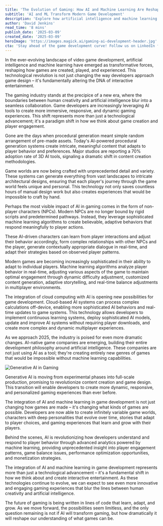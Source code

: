 ```yaml
---
title: 'The Evolution of Gaming: How AI and Machine Learning Are Reshaping Game Development'
subtitle: 'AI and ML Transform Modern Game Development'
description: 'Explore how artificial intelligence and machine learning are revolutionizing game development, from adaptive NPCs to procedural generation. Learn how modern games are leveraging AI to create more immersive and personalized gaming experiences, and discover what the future holds for this rapidly evolving industry.'
author: 'David Jenkins'
read_time: '8 mins'
publish_date: '2025-03-09'
created_date: '2025-03-09'
heroImage: 'https://images.magick.ai/gaming-ai-development-header.jpg'
cta: 'Stay ahead of the game development curve! Follow us on LinkedIn for daily insights into how AI is transforming the gaming industry and shaping the future of interactive entertainment.'
---
```


In the ever-evolving landscape of video game development, artificial intelligence and machine learning have emerged as transformative forces, reshaping how games are created, played, and experienced. This technological revolution is not just changing the way developers approach game design – it's fundamentally altering the DNA of interactive entertainment.

The gaming industry stands at the precipice of a new era, where the boundaries between human creativity and artificial intelligence blur into a seamless collaboration. Game developers are increasingly leveraging AI tools to create more immersive, responsive, and dynamic gaming experiences. This shift represents more than just a technological advancement; it's a paradigm shift in how we think about game creation and player engagement.

Gone are the days when procedural generation meant simple random arrangement of pre-made assets. Today's AI-powered procedural generation systems create intricate, meaningful content that adapts to player behavior and preferences. Major studios are reporting a 70% adoption rate of 3D AI tools, signaling a dramatic shift in content creation methodologies.

Game worlds are now being crafted with unprecedented detail and variety. These systems can generate everything from vast landscapes to intricate architectural designs, ensuring that each player's journey through the game world feels unique and personal. This technology not only saves countless hours of manual design work but also creates experiences that would be impossible to craft by hand.

Perhaps the most visible impact of AI in gaming comes in the form of non-player characters (NPCs). Modern NPCs are no longer bound by rigid scripts and predetermined pathways. Instead, they leverage sophisticated machine learning algorithms to create believable, adaptive behaviors that respond meaningfully to player actions.

These AI-driven characters can learn from player interactions and adjust their behavior accordingly, form complex relationships with other NPCs and the player, generate contextually appropriate dialogue in real-time, and adapt their strategies based on observed player patterns.

Modern games are becoming increasingly sophisticated in their ability to adapt to individual players. Machine learning algorithms analyze player behavior in real-time, adjusting various aspects of the game to maintain optimal engagement through dynamic difficulty adjustment, customized content generation, adaptive storytelling, and real-time balance adjustments in multiplayer environments.

The integration of cloud computing with AI is opening new possibilities for game development. Cloud-based AI systems can process complex calculations off-device, enabling more sophisticated AI behaviors and real-time updates to game systems. This technology allows developers to implement continuous learning systems, deploy sophisticated AI models, update and improve AI systems without requiring player downloads, and create more complex and dynamic multiplayer experiences.

As we approach 2025, the industry is poised for even more dramatic changes. AI-native game companies are emerging, building their entire development philosophy around artificial intelligence. These companies are not just using AI as a tool; they're creating entirely new genres of games that would be impossible without machine learning capabilities.

![Generative AI in Gaming](https://i.magick.ai/PIXE/1738406181100_magick_img.webp)

Generative AI is moving from experimental phases into full-scale production, promising to revolutionize content creation and game design. This transition will enable developers to create more dynamic, responsive, and personalized gaming experiences than ever before.

The integration of AI and machine learning in game development is not just changing how games are made – it's changing what kinds of games are possible. Developers are now able to create infinitely variable game worlds, characters with deep personalities that evolve over time, stories that adapt to player choices, and gaming experiences that learn and grow with their players.

Behind the scenes, AI is revolutionizing how developers understand and respond to player behavior through advanced analytics powered by machine learning, providing unprecedented insight into player engagement patterns, game balance issues, performance optimization opportunities, and monetization strategies.

The integration of AI and machine learning in game development represents more than just a technological advancement – it's a fundamental shift in how we think about and create interactive entertainment. As these technologies continue to evolve, we can expect to see even more innovative and engaging gaming experiences that blur the lines between human creativity and artificial intelligence.

The future of gaming is being written in lines of code that learn, adapt, and grow. As we move forward, the possibilities seem limitless, and the only question remaining is not if AI will transform gaming, but how dramatically it will reshape our understanding of what games can be.